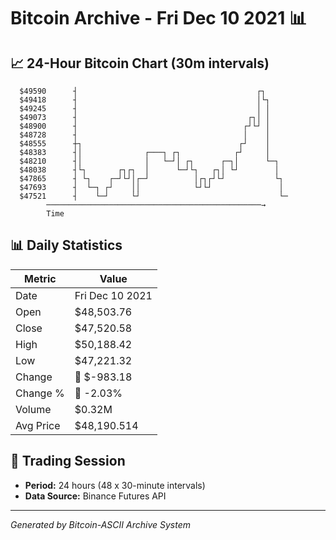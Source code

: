 # Bitcoin Archive - Fri Dec 10 2021 📊

## 📈 24-Hour Bitcoin Chart (30m intervals)

```
  $49590      ┤                                        ┌┐      
  $49418      ┤                                        │└┐     
  $49245      ┤                                        │ │     
  $49073      ┤                                      ┌┐│ │     
  $48900      ┤                                     ┌┘└┘ │     
  $48728      ┤                                     │    │     
  $48555      ┼┐                                   ┌┘    │     
  $48383      ┤│              ┌───┐ ┌┐            ┌┘     │     
  $48210      ┤│              │   └─┘│ ┌┐      ┌─┐│      └─┐   
  $48038      ┤└┐       ┌┐┌┐  │      └─┘└┐   ┌┐│ └┘        │   
  $47865      ┤ └┐    ┌─┘└┘│┌─┘          │┌┐┌┘└┘           └┐  
  $47693      ┤  └─┐ ┌┘    ││            └┘└┘               │  
  $47521      ┤    └─┘     └┘                               └─ 
        ────────────────────────────────────────────────→
        Time
```

## 📊 Daily Statistics

| Metric | Value |
|--------|-------|
| Date | Fri Dec 10 2021 |
| Open | $48,503.76 |
| Close | $47,520.58 |
| High | $50,188.42 |
| Low | $47,221.32 |
| Change | 🔴 $-983.18 |
| Change % | 🔴 -2.03% |
| Volume | $0.32M |
| Avg Price | $48,190.514 |

## 📅 Trading Session

- **Period:** 24 hours (48 x 30-minute intervals)
- **Data Source:** Binance Futures API

---
*Generated by Bitcoin-ASCII Archive System*
